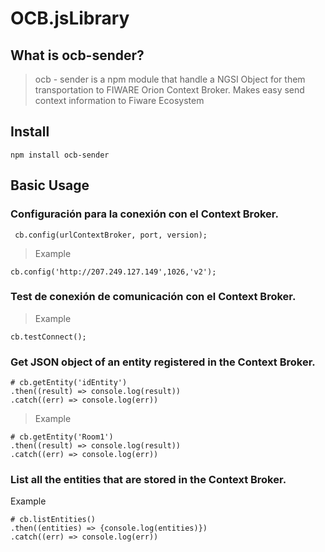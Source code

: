 # OCB.jsLibrary

## What is ocb-sender?

> ocb - sender is a npm module that handle a NGSI Object for them transportation to FIWARE Orion Context Broker. Makes easy send context information to Fiware Ecosystem

## Install
```
npm install ocb-sender
```
## Basic Usage

### Configuración para la conexión con el Context Broker.

```
 cb.config(urlContextBroker, port, version);
 ```
> Example
```
cb.config('http://207.249.127.149',1026,'v2'); 
```
### Test de conexión de comunicación con el Context Broker.
> Example
```
cb.testConnect();
```
###  Get JSON object of an entity registered in the Context Broker.
```
# cb.getEntity('idEntity')
.then((result) => console.log(result))
.catch((err) => console.log(err))
```
> Example
```
# cb.getEntity('Room1')
.then((result) => console.log(result))
.catch((err) => console.log(err))
```
### List all the entities that are stored in the Context Broker.
 Example
 ```
 # cb.listEntities()
.then((entities) => {console.log(entities)})
.catch((err) => console.log(err))
```



